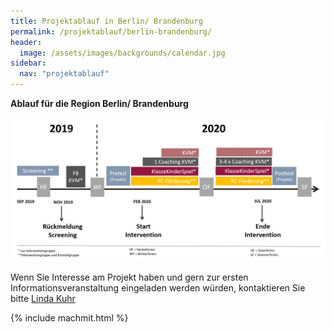 ```yaml
---
title: Projektablauf in Berlin/ Brandenburg
permalink: /projektablauf/berlin-brandenburg/
header:
  image: /assets/images/backgrounds/calendar.jpg
sidebar:
  nav: "projektablauf"
---
```

**Ablauf für die Region Berlin/ Brandenburg**

![AblaufUP](/assets/images/AblaufUP.jpg) 

Wenn Sie Interesse am Projekt haben und gern zur ersten Informationsveranstaltung eingeladen werden würden, kontaktieren Sie bitte [Linda Kuhr](team/)

{% include machmit.html %}
